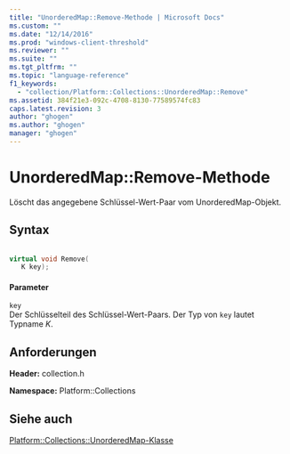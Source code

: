 ```yaml
---
title: "UnorderedMap::Remove-Methode | Microsoft Docs"
ms.custom: ""
ms.date: "12/14/2016"
ms.prod: "windows-client-threshold"
ms.reviewer: ""
ms.suite: ""
ms.tgt_pltfrm: ""
ms.topic: "language-reference"
f1_keywords: 
  - "collection/Platform::Collections::UnorderedMap::Remove"
ms.assetid: 384f21e3-092c-4708-8130-77589574fc83
caps.latest.revision: 3
author: "ghogen"
ms.author: "ghogen"
manager: "ghogen"
---
```

# UnorderedMap::Remove-Methode
Löscht das angegebene Schlüssel\-Wert\-Paar vom UnorderedMap\-Objekt.  
  
## Syntax  
  
```cpp  
  
virtual void Remove(  
   K key);  
```  
  
#### Parameter  
 `key`  
 Der Schlüsselteil des Schlüssel\-Wert\-Paars. Der Typ von `key` lautet Typname *K*.  
  
## Anforderungen  
 **Header:** collection.h  
  
 **Namespace:** Platform::Collections  
  
## Siehe auch  
 [Platform::Collections::UnorderedMap\-Klasse](../cppcx/platform-collections-unorderedmap-class.md)